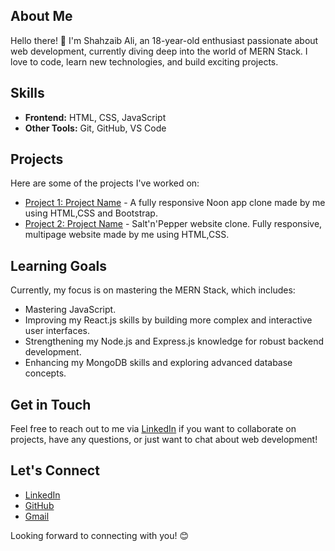 ## About Me
Hello there! 👋 I'm Shahzaib Ali, an 18-year-old enthusiast passionate about web development, currently diving deep into the world of MERN Stack. I love to code, learn new technologies, and build exciting projects.

## Skills
- **Frontend:** HTML, CSS, JavaScript
- **Other Tools:** Git, GitHub, VS Code

## Projects
Here are some of the projects I've worked on:
- [Project 1: Project Name]([link](https://noon-assignment.netlify.app/)) - A fully responsive Noon app clone made by me using HTML,CSS and Bootstrap.
- [Project 2: Project Name]([link](https://salt-n-pepper-assignment.netlify.app/)) - Salt'n'Pepper website clone. Fully responsive, multipage website made by me using HTML,CSS.

## Learning Goals
Currently, my focus is on mastering the MERN Stack, which includes:
- Mastering JavaScript.
- Improving my React.js skills by building more complex and interactive user interfaces.
- Strengthening my Node.js and Express.js knowledge for robust backend development.
- Enhancing my MongoDB skills and exploring advanced database concepts.

## Get in Touch
Feel free to reach out to me via [LinkedIn](linkedin.com/in/shahzaib-ali-b94a4b2a5/) if you want to collaborate on projects, have any questions, or just want to chat about web development!

## Let's Connect
- [LinkedIn](linkedin.com/in/shahzaib-ali-b94a4b2a5/)
- [GitHub](github.com/ShahzaibAliJamro)
- [Gmail](shahzaibalijamro@gmail.com)

Looking forward to connecting with you! 😊
